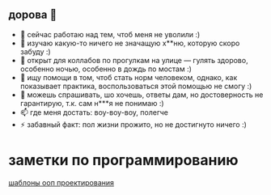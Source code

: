 ## дорова 👋

- 🔭 сейчас работаю над тем, чтоб меня не уволили :)
- 🌱 изучаю какую-то ничего не значащую х**ню, которую скоро забуду :)
- 👯 открыт для коллабов по прогулкам на улице — гулять здорово, особенно ночью, особенно в дождь по мостам :)
- 🤔 ищу помощи в том, чтоб стать норм человеком, однако, как показывает практика, воспользоваться этой помощью не смогу :)
- 💬 можешь спрашивать, шо хочешь, ответы дам, но достоверность не гарантирую, т.к. сам н***я не понимаю :)
- 📫 где меня достать: воу-воу-воу, полегче
- ⚡ забавный факт: пол жизни прожито, но не достигнуто ничего :)

# заметки по программированию

[шаблоны ооп проектирования](https://github.com/mykek265/mykek265/blob/main/%D1%88%D0%B0%D0%B1%D0%BB%D0%BE%D0%BD%D1%8B_%D0%BF%D1%80%D0%BE%D0%B5%D0%BA%D1%82%D0%B8%D1%80%D0%BE%D0%B2%D0%B0%D0%BD%D0%B8%D1%8F/%D1%88%D0%B0%D0%B1%D0%BB%D0%BE%D0%BD%D1%8B_%D0%BF%D1%80%D0%BE%D0%B5%D0%BA%D1%82%D0%B8%D1%80%D0%BE%D0%B2%D0%BD%D0%B8%D1%8F.md)
